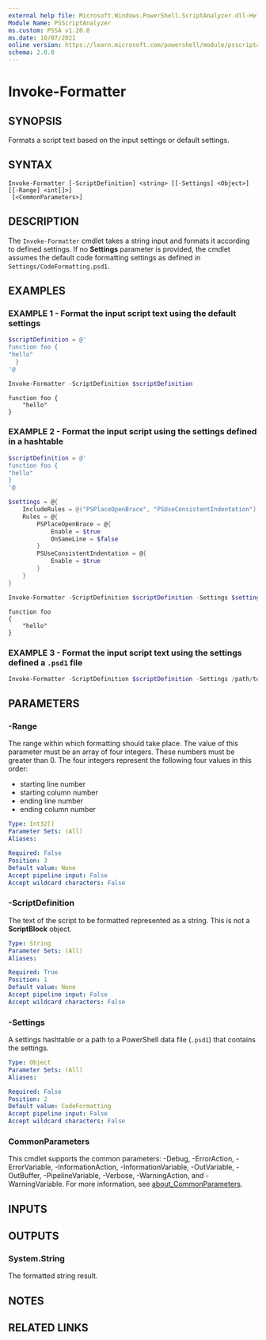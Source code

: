 ```yaml
---
external help file: Microsoft.Windows.PowerShell.ScriptAnalyzer.dll-Help.xml
Module Name: PSScriptAnalyzer
ms.custom: PSSA v1.20.0
ms.date: 10/07/2021
online version: https://learn.microsoft.com/powershell/module/psscriptanalyzer/invoke-formatter?view=ps-modules&wt.mc_id=ps-gethelp
schema: 2.0.0
---
```


# Invoke-Formatter

## SYNOPSIS
Formats a script text based on the input settings or default settings.

## SYNTAX

```
Invoke-Formatter [-ScriptDefinition] <string> [[-Settings] <Object>] [[-Range] <int[]>]
 [<CommonParameters>]
```

## DESCRIPTION

The `Invoke-Formatter` cmdlet takes a string input and formats it according to defined settings. If
no **Settings** parameter is provided, the cmdlet assumes the default code formatting settings as
defined in `Settings/CodeFormatting.psd1`.

## EXAMPLES

### EXAMPLE 1 - Format the input script text using the default settings

```powershell
$scriptDefinition = @'
function foo {
"hello"
  }
'@

Invoke-Formatter -ScriptDefinition $scriptDefinition
```

```Output
function foo {
    "hello"
}
```

### EXAMPLE 2 - Format the input script using the settings defined in a hashtable

```powershell
$scriptDefinition = @'
function foo {
"hello"
}
'@

$settings = @{
    IncludeRules = @("PSPlaceOpenBrace", "PSUseConsistentIndentation")
    Rules = @{
        PSPlaceOpenBrace = @{
            Enable = $true
            OnSameLine = $false
        }
        PSUseConsistentIndentation = @{
            Enable = $true
        }
    }
}

Invoke-Formatter -ScriptDefinition $scriptDefinition -Settings $settings
```

```Output
function foo
{
    "hello"
}
```

### EXAMPLE 3 - Format the input script text using the settings defined a `.psd1` file

```powershell
Invoke-Formatter -ScriptDefinition $scriptDefinition -Settings /path/to/settings.psd1
```

## PARAMETERS

### -Range

The range within which formatting should take place. The value of this parameter must be an array of
four integers. These numbers must be greater than 0. The four integers represent the following four
values in this order:

- starting line number
- starting column number
- ending line number
- ending column number

```yaml
Type: Int32[]
Parameter Sets: (All)
Aliases:

Required: False
Position: 3
Default value: None
Accept pipeline input: False
Accept wildcard characters: False
```

### -ScriptDefinition

The text of the script to be formatted represented as a string. This is not a **ScriptBlock**
object.

```yaml
Type: String
Parameter Sets: (All)
Aliases:

Required: True
Position: 1
Default value: None
Accept pipeline input: False
Accept wildcard characters: False
```

### -Settings

A settings hashtable or a path to a PowerShell data file (`.psd1`) that contains the settings.

```yaml
Type: Object
Parameter Sets: (All)
Aliases:

Required: False
Position: 2
Default value: CodeFormatting
Accept pipeline input: False
Accept wildcard characters: False
```

### CommonParameters

This cmdlet supports the common parameters: -Debug, -ErrorAction, -ErrorVariable,
-InformationAction, -InformationVariable, -OutVariable, -OutBuffer, -PipelineVariable, -Verbose,
-WarningAction, and -WarningVariable. For more information, see
[about_CommonParameters](http://go.microsoft.com/fwlink/?LinkID=113216).

## INPUTS

## OUTPUTS

### System.String

The formatted string result.

## NOTES

## RELATED LINKS
